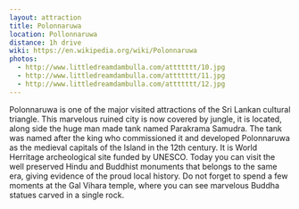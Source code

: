 ```yaml
---
layout: attraction
title: Polonnaruwa
location: Pollonnaruwa
distance: 1h drive
wiki: https://en.wikipedia.org/wiki/Polonnaruwa
photos:
  - http://www.littledreamdambulla.com/attttttt/10.jpg
  - http://www.littledreamdambulla.com/attttttt/11.jpg
  - http://www.littledreamdambulla.com/attttttt/12.jpg
---
```


Polonnaruwa is one of the major visited attractions of the Sri Lankan cultural 
triangle. This marvelous ruined city is now covered by jungle, it is located,
along side the huge man made tank named Parakrama Samudra. The tank was named 
after the king who commissioned it and developed Polonnaruwa as the 
medieval capitals of the Island in the 12th century. It is
World Herritage archeological site funded by UNESCO. Today you can visit the 
well preserved Hindu and Buddhist monuments that belongs to the same era,
giving evidence of the proud local history. Do not forget to spend a few
moments at the Gal Vihara temple, where you can see marvelous Buddha
statues carved in a single rock. 
